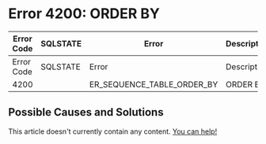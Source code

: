 
# Error 4200: ORDER BY


| Error Code | SQLSTATE | Error | Description |
| --- | --- | --- | --- |
| Error Code | SQLSTATE | Error | Description |
| 4200 |  | ER_SEQUENCE_TABLE_ORDER_BY | ORDER BY |




## Possible Causes and Solutions


This article doesn't currently contain any content. [You can help!](/en/writing-and-editing-knowledge-base-articles/)

